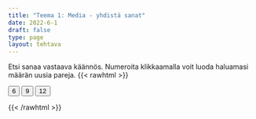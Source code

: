 ```yaml
---
title: "Teema 1: Media - yhdistä sanat"
date: 2022-6-1
draft: false
type: page
layout: tehtava
---
```

Etsi sanaa vastaava käännös. Numeroita klikkaamalla voit luoda haluamasi määrän uusia pareja.
{{< rawhtml >}}
<link rel="stylesheet" type="text/css" href="/css/yhdistely.css"/>
<div id="nappulat">
    <button id="kuusi">
    6
    </button>
    <button id="yhdeksän">
    9
    </button>
    <button id="kakstoista">
    12
    </button>
    </div>
<div id="tehtava" class="grid grid-cols-2">
 <div><ul id="terms"> </ul></div>
 <div><ul id="defs"> </ul></div>

</div>

<script> 
 
 //Execute a JavaScript immediately after a page has been loaded
window.onload = function() {

  //Data for terms and definitions. This can be stored in a separate .js file, in a JSON file or here in the main file
   var data = {
    terms: [{
     index: 0, text: 'mainostaulu'
}, { index: 1, text: 'tuoreimmat uutiset'
}, { index: 2, text: 'sensuuri, valvonta'
}, { index: 3, text: 'kuluttaja'
}, { index: 4, text: 'tarkastaa faktat'
}, { index: 5, text: 'valeuutinen'
}, { index: 6, text: 'valtamedia'
}, { index: 7, text: 'joukkotiedotusvälineet, massamedia'
}, { index: 8, text: 'median puolueellisuus'
}, { index: 9, text: 'medialukutaito'
}, { index: 10, text: 'tiedotusväline'
}, { index: 11, text: 'multimedia (monia mediamuotoja yhdistelevä media)'
}, { index: 12, text: 'uutiskatsaus'
}, { index: 13, text: 'uutisarvoinen, uutiskynnyksen ylittävä'
}, { index: 14, text: 'kohdeyleisö'
}, { index: 15, text: 'kuuluttaja'
}, { index: 16, text: 'uutisankkuri'
}, { index: 17, text: 'lähetys, lähettää ohjelmaa'
}, { index: 18, text: 'kanava'
}, { index: 19, text: 'kommentaattori, selostaja'
}, { index: 20, text: 'mainos(-elokuva)'
}, { index: 21, text: '(live-)kuvamateriaali'
}, { index: 22, text: 'taajuus'
}, { index: 23, text: 'uutistenlukija'
}, { index: 24, text: 'juontaja'
}, { index: 25, text: 'paras katselu-/kuunteluaika'
}, { index: 26, text: 'televisioida'
}, { index: 27, text: 'säätoimittaja'
}, { index: 28, text: 'mainos, ilmoitus'
}, { index: 29, text: 'artikkeli'
}, { index: 30, text: 'täysikokoinen (laatu-)sanomalehti'
}, { index: 31, text: 'artikkelin kirjoittajan nimi / nimen paikka'
}, { index: 32, text: 'kuvateksti'
}, { index: 33, text: 'levikki'
}, { index: 34, text: 'kolumni, mielipidekirjoitus'
}, { index: 35, text: 'kolumnisti'
}, { index: 36, text: 'sarjakuva'
}, { index: 37, text: 'tekijänoikeus'
}, { index: 38, text: 'kirjeenvaihtaja'
}, { index: 39, text: 'uutispeitto, uutisointi'
}, { index: 40, text: 'painos, (lehden) numero'
}, { index: 41, text: 'päätoimittaja'
}, { index: 42, text: 'pääkirjoitus'
}, { index: 43, text: 'erikoisartikkeli'
}, { index: 44, text: 'otsikko'
}, { index: 45, text: 'tutkiva journalismi'
}, { index: 46, text: 'lehden numero'
}, { index: 47, text: 'toimittaja, journalisti'
}, { index: 48, text: 'taitto, asettelu, ulkoasu'
}, { index: 49, text: 'aikakauslehti'
}, { index: 50, text: 'uutistoimisto'
}, { index: 51, text: 'sanomalehti'
}, { index: 52, text: 'aikakauslehti'
}, { index: 53, text: 'lehdistö'
}, { index: 54, text: 'painomedia'
}, { index: 55, text: 'julkaisu'
}, { index: 56, text: 'kustantaja, kustantamo'
}, { index: 57, text: 'reportteri'
}, { index: 58, text: 'jymyuutinen, skuuppi'
}, { index: 59, text: 'tilata (lehteä)'
}, { index: 60, text: 'tilaus'
}, { index: 61, text: 'iltapäivälehti'
}, { index: 62, text: 'keltainen lehdistö, sensaatiolehdistö'
}, { index: 63, text: 'algoritmi'
}, { index: 64, text: 'sovellus'
}, { index: 65, text: 'banneri, mainospalkki'
}, { index: 66, text: 'klikkiotsikko'
}, { index: 67, text: 'joukkoistaminen, yleisön osallistaminen'
}, { index: 68, text: 'syöte, uutissyöte'
}, { index: 69, text: 'suoratoisto'
}, { index: 70, text: 'meemi'
}, { index: 71, text: 'maksumuuri'
}, { index: 72, text: 'podcast, verkossa julkaistu äänitallenne'
}, { index: 73, text: 'julkaista, julkaisu'
}, { index: 74, text: 'hakukone'
}, { index: 75, text: 'suoratoistoalusta'
}, { index: 76, text: 'tägi, merkintä, tunniste, tägätä, merkitä'
}, { index: 77, text: 'muodikas, suosittu'
}, { index: 78, text: 'trolli, ihminen, joka provosoi kommenteillaan netissä'
}, { index: 79, text: 'tviitti; tviitata, julkaista tviitti'
}, { index: 80, text: 'katsoja'
}, { index: 81, text: 'vlogi, videoblogi'
}, { index: 82, text: 'viraali, nopean internetsuosion saanut asia tai tapahtuma'

},
    ],
    definitions: [{
     index: 0, text: 'billboard'
}, { index: 1, text: 'breaking news'
}, { index: 2, text: 'censorship'
}, { index: 3, text: 'consumer'
}, { index: 4, text: 'fact-check'
}, { index: 5, text: 'fake news'
}, { index: 6, text: 'mainstream media'
}, { index: 7, text: 'mass media'
}, { index: 8, text: 'media bias'
}, { index: 9, text: 'media literacy'
}, { index: 10, text: 'media outlet'
}, { index: 11, text: 'multimedia'
}, { index: 12, text: 'news bulletin'
}, { index: 13, text: 'newsworthy'
}, { index: 14, text: 'target audience'
}, { index: 15, text: 'announcer'
}, { index: 16, text: 'anchor'
}, { index: 17, text: 'broadcast'
}, { index: 18, text: 'channel'
}, { index: 19, text: 'commentator'
}, { index: 20, text: 'commercial'
}, { index: 21, text: '(live) footage'
}, { index: 22, text: 'frequency'
}, { index: 23, text: 'newsreader'
}, { index: 24, text: 'presenter'
}, { index: 25, text: 'prime time'
}, { index: 26, text: 'televise'
}, { index: 27, text: 'weather reporter'
}, { index: 28, text: 'advertisement, advert, ad'
}, { index: 29, text: 'article'
}, { index: 30, text: 'broadsheet'
}, { index: 31, text: 'byline'
}, { index: 32, text: 'caption'
}, { index: 33, text: 'circulation'
}, { index: 34, text: 'column'
}, { index: 35, text: 'columnist'
}, { index: 36, text: 'comic strip'
}, { index: 37, text: 'copyright'
}, { index: 38, text: 'correspondent'
}, { index: 39, text: 'coverage'
}, { index: 40, text: 'edition'
}, { index: 41, text: 'editor (-in-chief)'
}, { index: 42, text: 'editorial'
}, { index: 43, text: 'feature'
}, { index: 44, text: 'headline'
}, { index: 45, text: 'investigative journalism'
}, { index: 46, text: 'issue'
}, { index: 47, text: 'journalist'
}, { index: 48, text: 'layout'
}, { index: 49, text: 'magazine'
}, { index: 50, text: 'news agency'
}, { index: 51, text: 'newspaper'
}, { index: 52, text: 'periodical'
}, { index: 53, text: 'the press'
}, { index: 54, text: 'print media'
}, { index: 55, text: 'publication'
}, { index: 56, text: 'publisher'
}, { index: 57, text: 'reporter'
}, { index: 58, text: 'scoop'
}, { index: 59, text: 'subscribe to'
}, { index: 60, text: 'subscription'
}, { index: 61, text: 'tabloid'
}, { index: 62, text: 'tabloid journalism, yellow journalism'
}, { index: 63, text: 'algorithm'
}, { index: 64, text: 'application, app'
}, { index: 65, text: 'banner'
}, { index: 66, text: 'clickbait'
}, { index: 67, text: 'crowdsourcing'
}, { index: 68, text: 'feed'
}, { index: 69, text: 'livestream'
}, { index: 70, text: 'meme'
}, { index: 71, text: 'paywall'
}, { index: 72, text: 'podcast'
}, { index: 73, text: 'post'
}, { index: 74, text: 'search engine'
}, { index: 75, text: 'streaming platform'
}, { index: 76, text: 'tag'
}, { index: 77, text: 'trending'
}, { index: 78, text: 'troll'
}, { index: 79, text: 'tweet'
}, { index: 80, text: 'viewer'
}, { index: 81, text: 'vlog (video blog)'
}, { index: 82, text: 'viral'
},

    ],
    //this creates matches for indexes. This is a sort of an Answer Sheet
    pairs: {
      0: 0,
      1: 1,
      2: 2,
      3: 3,
      4: 4,
      5: 5,
      6: 6,
      7: 7,
      8: 8,
      9: 9,
      10: 10,
      11: 11,
      12: 12,
      13: 13,
      14: 14,
      15: 15,
      16: 16,
      17: 17,
      18: 18,
      19: 19,
      20: 20,
      21: 21,
      22: 22,
      23: 23,
      24: 24,
      25: 25,
      26: 26,
      27: 27,
      28: 28,
      29: 29,
      30: 30,
      31: 31,
      32: 32,
      33: 33,
      34: 34,
      35: 35,
      36: 36,
      37: 37,
      38: 38,
      39: 39,
      40: 40,
      41: 41,
      42: 42,
      43: 43,
      44: 44,
      45: 45,
      46: 46,
      47: 47,
      48: 48,
      49: 49,
      50: 50,
      51: 51,
      52: 52,
      53: 53,
      54: 54,
      55: 55,
      56: 56,
      57: 57,
      58: 58,
      59: 59,
      60: 60,
      61: 61,
      62: 62,
      63: 63,
      64: 64,
      65: 65,
      66: 66,
      67: 67,
      68: 68,
      69: 69,
      70: 70,
      71: 71,
      72: 72,
      73: 73,
      74: 74,
      75: 75,
      76: 76,
      77: 77,
      78: 78,
      79: 79,
      80: 80,
      81: 81,
      82: 82,
    }
  };
    
for (var a=[],i=0;i<83;++i) a[i]=i;

function shufflee(array) {
  var tmp, current, top = array.length;
  if(top) while(--top) {
    current = Math.floor(Math.random() * (top + 1));
    tmp = array[current];
    array[current] = array[top];
    array[top] = tmp;
  }
  return array;
}

a = shufflee(a);
  

  var selectedTerm = null, //to make sure none is selected onload
    selectedDef = null,
    termsContainer = document.querySelector("#terms"), //list of terms
    defsContainer = document.querySelector("#defs"); //list of definitions

  //This function takes two arguments, that is one term and one def to compare if they match. It returns True or False after compairing values of the "pairs" object property.     
  function isMatch(termIndex, defIndex) {
    return data.pairs[termIndex] === defIndex;
  }

  //This function adds HTML elements and content to the specified container (UL).
  function createListHTML(list, container) {
    container.innerHTML = ""; //first, clean up any existing LI elements
    for (var i = 0; i < 83; i++) {
      container.innerHTML = container.innerHTML + "<li data-index='" + list[i]["index"] + "'>" + "<span>" + list[i]["text"] + "</span>" + "</li>";

    }
  }

function addCSS(css){
  var elem=document.createElement('style');
  if(elem.styleSheet && !elem.sheet)elem.styleSheet.cssText=css;
  else elem.appendChild(document.createTextNode(css));
  document.getElementsByTagName('head')[0].appendChild(elem); 
}

  createListHTML(data.terms, termsContainer);
  createListHTML(data.definitions, defsContainer);

  //listen for a "click" event on a list of Terms and store the clicked object in the target object
  termsContainer.addEventListener("click", function(e) {
    var target = e.target.parentNode;
    if (target.className === "score")
      return;
    var termIndex = Number(target.getAttribute("data-index"));
    //the condition is that only one LI can be selected
    if (selectedTerm !== null && selectedTerm !== termIndex) {
      termsContainer.querySelector("li[data-index='" + selectedTerm + "']").removeAttribute("data-selected");
    }

    //deletion of the decoration
    if (target.hasAttribute("data-selected")) {
      target.removeAttribute("data-selected");
      selectedTerm = null;
    }
    //selecting on click	
    else {
      target.setAttribute("data-selected", true);
      selectedTerm = termIndex;
    }

    if (selectedTerm !== null && selectedDef !== null) {
      var term = document.querySelector("#terms [data-index='" + selectedTerm + "']");
      var def = document.querySelector("#defs [data-index='" + selectedDef + "']");
      if (isMatch(selectedTerm, selectedDef)) {
				term.className = "score";
        def.className = "score";
  			numero++;
   			term.style.order = (numero);
   			def.style.order = (numero);
            }
      selectedTerm = null;
      selectedDef = null;
      term.removeAttribute("data-selected");
      def.removeAttribute("data-selected");
			    }
  })

  defsContainer.addEventListener("click", function(e) {
    var target = e.target.parentNode;
    if (target.className === "score")
      return;
    var defIndex = Number(target.getAttribute("data-index"));
    var defText = Number(target.getAttribute("data-index"))

    if (selectedDef !== null && selectedDef !== defIndex) {
      defsContainer.querySelector("li[data-index='" + selectedDef + "']").removeAttribute("data-selected");
    }

    if (target.hasAttribute("data-selected"))
      target.removeAttribute("data-selected");
    else
      target.setAttribute("data-selected", true);
    selectedDef = Number(target.getAttribute("data-index"));
    if (selectedTerm !== null && selectedDef !== null) {
      //var term = document.querySelector("#terms [data-index='"+selectedTerm+"']");
      var term = termsContainer.querySelector("[data-index='" + selectedTerm + "']");
      //var def = document.querySelector("#defs [data-index='"+selectedDef+"']");
      var def = defsContainer.querySelector("[data-index='" + selectedDef + "']");
      if (isMatch(selectedTerm, selectedDef)) {
				term.className = "score";
        def.className = "score";
  			numero++;
   			term.style.order = (numero);
   			def.style.order = (numero);
       }
      
      selectedTerm = null; //poista napautusten valinta
      selectedDef = null; //poista napautusten valinta
      term.removeAttribute("data-selected");
      def.removeAttribute("data-selected");
    }
  })

  function shuffle() {
    randomSort(data.terms)
    randomSort(data.definitions)
    createListHTML(data.terms, termsContainer)
    createListHTML(data.definitions, defsContainer)
    addCSS("div#tehtava li[data-index]{display: none;}")
    addCSS("div#tehtava li[data-index='" + a[0] + "']{display: flex;}")
		addCSS("div#tehtava li[data-index='" + a[1] + "']{display: flex;}")
    addCSS("div#tehtava li[data-index='" + a[2] + "']{display: flex;}")
    addCSS("div#tehtava li[data-index='" + a[3] + "']{display: flex;}")
    addCSS("div#tehtava li[data-index='" + a[4] + "']{display: flex;}")
    addCSS("div#tehtava li[data-index='" + a[5] + "']{display: flex;}")
  }
  
    function shuffle9() {
    randomSort(data.terms)
    randomSort(data.definitions)
    createListHTML(data.terms, termsContainer)
    createListHTML(data.definitions, defsContainer)
		addCSS("div#tehtava li[data-index]{display: none;}")
    addCSS("div#tehtava li[data-index='" + a[0] + "']{display: flex;}")
		addCSS("div#tehtava li[data-index='" + a[1] + "']{display: flex;}")
    addCSS("div#tehtava li[data-index='" + a[2] + "']{display: flex;}")
    addCSS("div#tehtava li[data-index='" + a[3] + "']{display: flex;}")
    addCSS("div#tehtava li[data-index='" + a[4] + "']{display: flex;}")
    addCSS("div#tehtava li[data-index='" + a[5] + "']{display: flex;}")
    addCSS("div#tehtava li[data-index='" + a[6] + "']{display: flex;}")
    addCSS("div#tehtava li[data-index='" + a[7] + "']{display: flex;}")
    addCSS("div#tehtava li[data-index='" + a[8] + "']{display: flex;}")
  }
  
      function shuffle12() {
    randomSort(data.terms)
    randomSort(data.definitions)
    createListHTML(data.terms, termsContainer)
    createListHTML(data.definitions, defsContainer)
addCSS("div#tehtava li[data-index]{display: none;}")
    addCSS("div#tehtava li[data-index='" + a[0] + "']{display: flex;}")
		addCSS("div#tehtava li[data-index='" + a[1] + "']{display: flex;}")
    addCSS("div#tehtava li[data-index='" + a[2] + "']{display: flex;}")
    addCSS("div#tehtava li[data-index='" + a[3] + "']{display: flex;}")
    addCSS("div#tehtava li[data-index='" + a[4] + "']{display: flex;}")
    addCSS("div#tehtava li[data-index='" + a[5] + "']{display: flex;}")
    addCSS("div#tehtava li[data-index='" + a[6] + "']{display: flex;}")
    addCSS("div#tehtava li[data-index='" + a[7] + "']{display: flex;}")
    addCSS("div#tehtava li[data-index='" + a[8] + "']{display: flex;}")
    addCSS("div#tehtava li[data-index='" + a[9] + "']{display: flex;}")
		addCSS("div#tehtava li[data-index='" + a[10] + "']{display: flex;}")
    addCSS("div#tehtava li[data-index='" + a[11] + "']{display: flex;}")
    addCSS("div#tehtava li[data-index='" + a[12] + "']{display: flex;}")
  }
  
  
  function randomSort(array) {
    var currentIndex = array.length,
      temporaryValue, randomIndex;

    // While there remain elements to shuffle...

    while (currentIndex !== 0) {

      // Pick a remaining element...
      randomIndex = Math.floor(Math.random() * currentIndex);
      currentIndex -= 1;

      // And swap it with the current element. SWAP
      temporaryValue = array[currentIndex];
      array[currentIndex] = array[randomIndex];
      array[randomIndex] = temporaryValue;
    }

    return array;
  }

  shuffle(); 
  
  document.getElementById("kuusi").addEventListener("click", function() {
        shuffle();
        a = shufflee(a);
      }   
       )
  document.getElementById("yhdeksän").addEventListener("click", function() {
        shuffle9();
        a = shufflee(a);
      }   
       )
  document.getElementById("kakstoista").addEventListener("click", function() {
        shuffle12();
        a = shufflee(a);
      }   
       )
       
  }

var numero = 0;

</script>
{{< /rawhtml >}}
